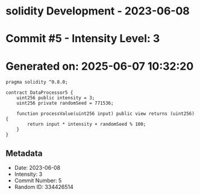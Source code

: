 ﻿# solidity Development - 2023-06-08
# Commit #5 - Intensity Level: 3
# Generated on: 2025-06-07 10:32:20
```solidity
pragma solidity ^0.8.0;

contract DataProcessor5 {
    uint256 public intensity = 3;
    uint256 private randomSeed = 771536;

    function processValue(uint256 input) public view returns (uint256) {
        return input * intensity + randomSeed % 100;
    }
}
```
## Metadata
- Date: 2023-06-08
- Intensity: 3
- Commit Number: 5
- Random ID: 334426514
